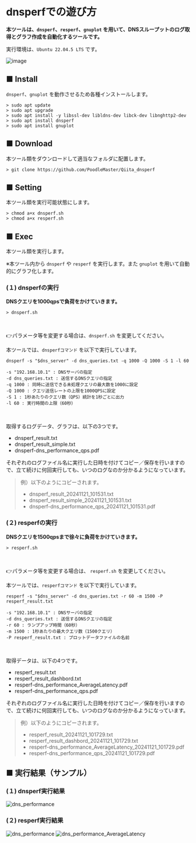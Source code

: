 # dnsperfでの遊び方
**本ツールは、`dnsperf`、`resperf`、`gnuplot` を用いて、DNSスループットのログ取得とグラフ作成を自動化するツールです。**

実行環境は、`Ubuntu 22.04.5 LTS` です。

![image](https://github.com/user-attachments/assets/ce0a5bfd-1c45-4398-8346-60d2776b08d5)

## ■ Install
`dnsperf`、`gnuplot` を動作させるため各種インストールします。
```sh:Ubuntu
> sudo apt update
> sudo apt upgrade
> sudo apt install -y libssl-dev libldns-dev libck-dev libnghttp2-dev
> sudo apt install dnsperf
> sudo apt install gnuplot
```

## ■ Download
本ツール類をダウンロードして適当なフォルダに配置します。
```sh:Ubuntu
> git clone https://github.com/PoodleMaster/Qiita_dnsperf
```

## ■ Setting
本ツール類を実行可能状態にします。
```sh:Ubuntu
> chmod a+x dnsperf.sh
> chmod a+x resperf.sh
```

## ■ Exec
本ツール類を実行します。<BR>

※本ツール内から `dnsperf` や `resperf` を実行します。また `gnuplot` を用いて自動的にグラフ化します。

### (１) dnsperfの実行
**DNSクエリを1000qpsで負荷をかけていきます。**
```sh:Ubuntu
> dnsperf.sh
```
<BR>

👉️パラメータ等を変更する場合は、`dnsperf.sh` を変更してください。

本ツールでは、`dnsperfコマンド` を以下で実行しています。
```sh:dnsperf
dnsperf -s "$dns_server" -d dns_queries.txt -q 1000 -Q 1000 -S 1 -l 60
```

```txt:
-s "192.168.10.1" : DNSサーバの指定
-d dns_queries.txt : 送信するDNSクエリの指定
-q 1000 : 同時に送信できる未処理クエリの最大数を1000に設定
-Q 1000 : クエリ送信レートの上限を1000QPSに設定
-S 1 : 1秒あたりのクエリ数（QPS）統計を1秒ごとに出力
-l 60 : 実行時間の上限（60秒）
```
<BR>

取得するログデータ、グラフは、以下の3つです。
* dnsperf_result.txt
* dnsperf_result_simple.txt
* dnsperf-dns_performance_qps.pdf

それぞれのログファイル名に実行した日時を付けてコピー／保存を行いますので、立て続けに何回実行しても、いつのログなのか分かるようになっています。

> 例）以下のようにコピーされます。
> * dnsperf_result_20241121_101531.txt
> * dnsperf_result_simple_20241121_101531.txt
> * dnsperf-dns_performance_qps_20241121_101531.pdf
  
### (２) resperfの実行
**DNSクエリを1500qpsまで徐々に負荷をかけていきます。**
```sh:Ubuntu
> resperf.sh
```
<BR>

👉️パラメータ等を変更する場合は、 `resperf.sh` を変更してください。

本ツールでは、`resperfコマンド` を以下で実行しています。
```sh:resperf
resperf -s "$dns_server" -d dns_queries.txt -r 60 -m 1500 -P resperf_result.txt
```

```txt:
-s "192.168.10.1" : DNSサーバの指定
-d dns_queries.txt : 送信するDNSクエリの指定
-r 60 : ランプアップ時間（60秒）
-m 1500 : 1秒あたりの最大クエリ数（1500クエリ）
-P resperf_result.txt : プロットデータファイルの名前
```
<BR>

取得データは、以下の4つです。
* resperf_result.txt
* resperf_result_dashbord.txt
* resperf-dns_performance_AverageLatency.pdf
* resperf-dns_performance_qps.pdf

それぞれのログファイル名に実行した日時を付けてコピー／保存を行いますので、立て続けに何回実行しても、いつのログなのか分かるようになっています。

> 例）以下のようにコピーされます。
> * resperf_result_20241121_101729.txt
> * resperf_result_dashbord_20241121_101729.txt
> * resperf-dns_performance_AverageLatency_20241121_101729.pdf
> * resperf-dns_performance_qps_20241121_101729.pdf

## ■ 実行結果（サンプル）

### (１) dnsperf実行結果
![dns_performance](https://github.com/user-attachments/assets/f436a7af-e586-4c12-ac87-cb7d86901290)

### (２) resperf実行結果
![dns_performance](https://github.com/user-attachments/assets/00796ac2-c3a6-44fc-9a15-b0071b9d82f1)
![dns_performance_AverageLatency](https://github.com/user-attachments/assets/a2b83c6e-d3ed-4b2c-b72c-49b25f2a1f68)
